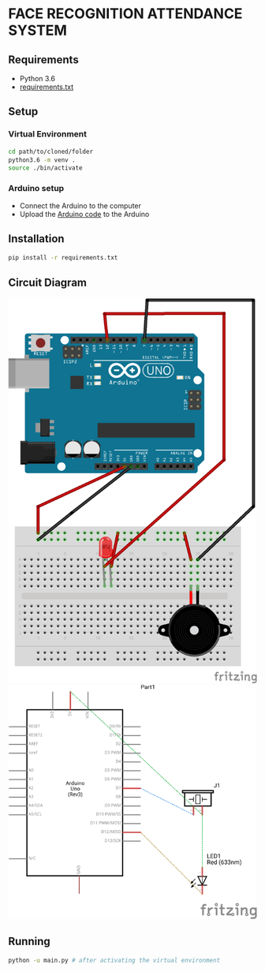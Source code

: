# FACE RECOGNITION ATTENDANCE SYSTEM

## Requirements

-   Python 3.6
-   [requirements.txt](./requirements.txt)

## Setup

### Virtual Environment

```sh
cd path/to/cloned/folder
python3.6 -m venv .
source ./bin/activate
```

### Arduino setup

-   Connect the Arduino to the computer
-   Upload the [Arduino code](./firmata-config-arduino/firmata-config-arduino.ino) to the Arduino

## Installation

```sh
pip install -r requirements.txt
```

## Circuit Diagram

![Circuit Diagram](./fritzing/visual.png)
![Circuit Diagram](./fritzing/scheme.png)

## Running

```sh
python -u main.py # after activating the virtual environment
```
